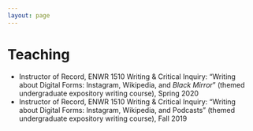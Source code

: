 ```yaml
---
layout: page
---
```

<h1><b>Teaching</b></h1>

<ul>
<li>Instructor of Record, ENWR 1510 Writing & Critical Inquiry: “Writing about Digital Forms: Instagram, Wikipedia, and <i>Black Mirror</i>” (themed undergraduate expository writing course), Spring 2020
<li>Instructor of Record, ENWR 1510 Writing & Critical Inquiry: “Writing about Digital Forms: Instagram, Wikipedia, and Podcasts” (themed undergraduate expository writing course), Fall 2019 
</ul>

